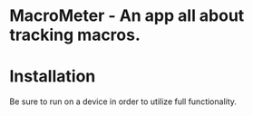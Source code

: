 # MacroMeter - An app all about tracking macros.

# Installation
Be sure to run on a device in order to utilize full functionality.
